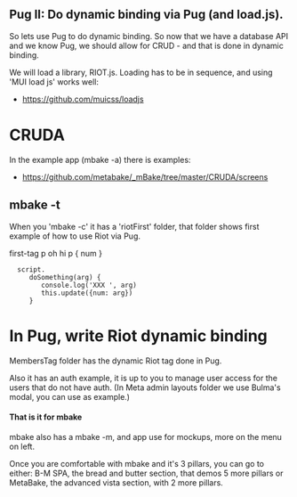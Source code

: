 ## Pug II: Do dynamic binding via Pug (and load.js).

So lets use Pug to do dynamic binding.
So now that we have a database API and we know Pug, we should allow for CRUD - and that is done in dynamic binding.

We will load a library, RIOT.js. Loading has to be in sequence, and using 'MUI load js' works well:
- https://github.com/muicss/loadjs

# CRUDA

In the example app (mbake -a) there is examples:
- https://github.com/metabake/_mBake/tree/master/CRUDA/screens



## mbake -t

When you 'mbake -c' it has a 'riotFirst' folder, that folder shows first example of how to use Riot via Pug.


   first-tag
      p oh hi
      p { num }

      script.
         doSomething(arg) {
            console.log('XXX ', arg)
            this.update({num: arg})
         }


# In Pug, write Riot dynamic binding

MembersTag folder has the dynamic Riot tag done in Pug.

Also it has an auth example, it is up to you to manage user access for
the users that do not have auth.
(In Meta admin layouts folder we use Bulma's modal, you can use as example.)


#### That is it for mbake

mbake also has a mbake -m, and app use for mockups, more on the menu on left.

Once you are comfortable with mbake and it's 3 pillars, you can go to either:
B-M SPA, the bread and butter section, that demos 5 more pillars
or
MetaBake, the advanced vista section, with 2 more pillars.



